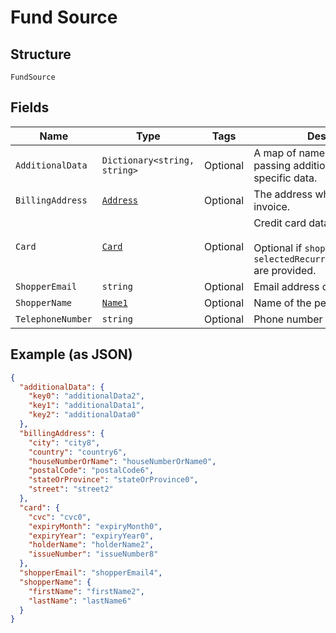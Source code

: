 
# Fund Source

## Structure

`FundSource`

## Fields

| Name | Type | Tags | Description |
|  --- | --- | --- | --- |
| `AdditionalData` | `Dictionary<string, string>` | Optional | A map of name-value pairs for passing additional or industry-specific data. |
| `BillingAddress` | [`Address`](../../doc/models/address.md) | Optional | The address where to send the invoice. |
| `Card` | [`Card`](../../doc/models/card.md) | Optional | Credit card data.<br><br>Optional if `shopperReference` and `selectedRecurringDetailReference` are provided. |
| `ShopperEmail` | `string` | Optional | Email address of the person. |
| `ShopperName` | [`Name1`](../../doc/models/name-1.md) | Optional | Name of the person. |
| `TelephoneNumber` | `string` | Optional | Phone number of the person |

## Example (as JSON)

```json
{
  "additionalData": {
    "key0": "additionalData2",
    "key1": "additionalData1",
    "key2": "additionalData0"
  },
  "billingAddress": {
    "city": "city8",
    "country": "country6",
    "houseNumberOrName": "houseNumberOrName0",
    "postalCode": "postalCode6",
    "stateOrProvince": "stateOrProvince0",
    "street": "street2"
  },
  "card": {
    "cvc": "cvc0",
    "expiryMonth": "expiryMonth0",
    "expiryYear": "expiryYear0",
    "holderName": "holderName2",
    "issueNumber": "issueNumber8"
  },
  "shopperEmail": "shopperEmail4",
  "shopperName": {
    "firstName": "firstName2",
    "lastName": "lastName6"
  }
}
```

